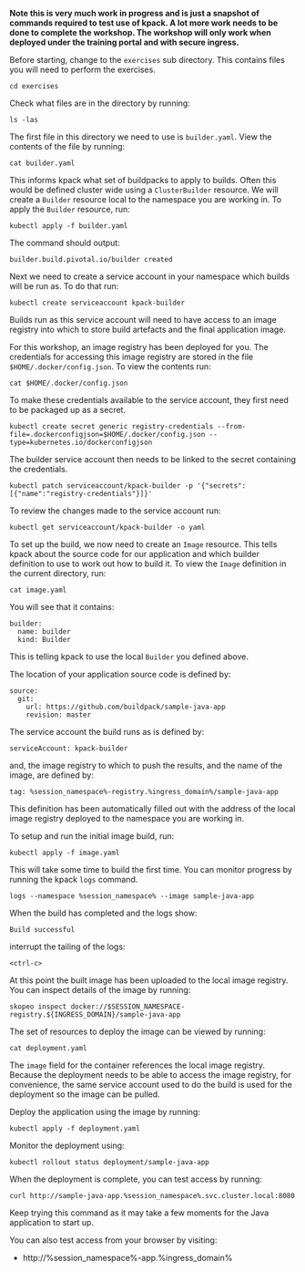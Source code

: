 **Note this is very much work in progress and is just a snapshot of commands required to test use of kpack. A lot more work needs to be done to complete the workshop. The workshop will only work when deployed under the training portal and with secure ingress.**

Before starting, change to the ``exercises`` sub directory. This contains files you will need to perform the exercises.

```execute-1
cd exercises
```

Check what files are in the directory by running:

```execute-1
ls -las
```

The first file in this directory we need to use is ``builder.yaml``. View the contents of the file by running:

```execute-1
cat builder.yaml
```

This informs kpack what set of buildpacks to apply to builds. Often this would be defined cluster wide using a ``ClusterBuilder`` resource. We will create a ``Builder`` resource local to the namespace you are working in. To apply the ``Builder`` resource, run:

```execute-1
kubectl apply -f builder.yaml
```

The command should output:

```
builder.build.pivotal.io/builder created
```

Next we need to create a service account in your namespace which builds will be run as. To do that run:

```execute-1
kubectl create serviceaccount kpack-builder
```

Builds run as this service account will need to have access to an image registry into which to store build artefacts and the final application image.

For this workshop, an image registry has been deployed for you. The credentials for accessing this image registry are stored in the file ``$HOME/.docker/config.json``. To view the contents run:

```execute-1
cat $HOME/.docker/config.json
```

To make these credentials available to the service account, they first need to be packaged up as a secret.

```execute-1
kubectl create secret generic registry-credentials --from-file=.dockerconfigjson=$HOME/.docker/config.json --type=kubernetes.io/dockerconfigjson
```

The builder service account then needs to be linked to the secret containing the credentials.

```execute-1
kubectl patch serviceaccount/kpack-builder -p '{"secrets":[{"name":"registry-credentials"}]}'
```

To review the changes made to the service account run:

```execute-1
kubectl get serviceaccount/kpack-builder -o yaml
```

To set up the build, we now need to create an ``Image`` resource. This tells kpack about the source code for our application and which builder definition to use to work out how to build it. To view the ``Image`` definition in the current directory, run:

```execute-1
cat image.yaml
```

You will see that it contains:

```
builder:
  name: builder
  kind: Builder
```

This is telling kpack to use the local ``Builder`` you defined above.

The location of your application source code is defined by:

```
source:
  git:
    url: https://github.com/buildpack/sample-java-app
    revision: master
```

The service account the build runs as is defined by:

```
serviceAccount: kpack-builder
```

and, the image registry to which to push the results, and the name of the image, are defined by:

```
tag: %session_namespace%-registry.%ingress_domain%/sample-java-app
```

This definition has been automatically filled out with the address of the local image registry deployed to the namespace you are working in.

To setup and run the initial image build, run:

```execute-1
kubectl apply -f image.yaml
```

This will take some time to build the first time. You can monitor progress by running the kpack ``logs`` command.

```execute-1
logs --namespace %session_namespace% --image sample-java-app
```

When the build has completed and the logs show:

```
Build successful
```

interrupt the tailing of the logs:

```execute-1
<ctrl-c>
```

At this point the built image has been uploaded to the local image registry. You can inspect details of the image by running:

```execute-1
skopeo inspect docker://$SESSION_NAMESPACE-registry.${INGRESS_DOMAIN}/sample-java-app
```

The set of resources to deploy the image can be viewed by running:

```execute-1
cat deployment.yaml
```

The ``image`` field for the container references the local image registry. Because the deployment needs to be able to access the image registry, for convenience, the same service account used to do the build is used for the deployment so the image can be pulled.

Deploy the application using the image by running:

```execute-1
kubectl apply -f deployment.yaml
```

Monitor the deployment using:

```execute-1
kubectl rollout status deployment/sample-java-app
```

When the deployment is complete, you can test access by running:

```execute-1
curl http://sample-java-app.%session_namespace%.svc.cluster.local:8080
```

Keep trying this command as it may take a few moments for the Java application to start up.

You can also test access from your browser by visiting:

* http://%session_namespace%-app.%ingress_domain%
